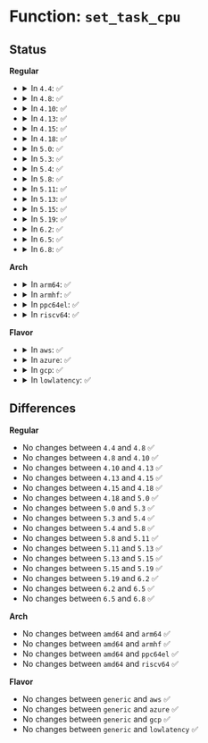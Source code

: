 # Function: <code>set_task_cpu</code>

## Status
<b>Regular</b>
<ul>
<li>
<details>
<summary>In <code>4.4</code>: ✅</summary>

```c
void set_task_cpu(struct task_struct *p, unsigned int new_cpu);
```

**Collision:** Unique Global

**Inline:** No

**Transformation:** False

**Instances:**

```
In kernel/sched/core.c (ffffffff810ab2b0)
Location: kernel/sched/core.c:1267
Inline: False
Direct callers:
  - kernel/sched/core.c:move_queued_task
  - kernel/sched/core.c:try_to_wake_up
  - kernel/sched/core.c:sched_fork
  - kernel/sched/core.c:wake_up_new_task
  - kernel/sched/fair.c:active_load_balance_cpu_stop
  - kernel/sched/fair.c:load_balance
  - kernel/sched/rt.c:pull_rt_task
  - kernel/sched/deadline.c:dl_task_timer
  - kernel/sched/deadline.c:dl_task_timer
  - kernel/sched/deadline.c:pull_dl_task
```
**Symbols:**

```
ffffffff810ab2b0-ffffffff810ab3d4: set_task_cpu (STB_GLOBAL)
```
</details>
</li>
<li>
<details>
<summary>In <code>4.8</code>: ✅</summary>

```c
void set_task_cpu(struct task_struct *p, unsigned int new_cpu);
```

**Collision:** Unique Global

**Inline:** No

**Transformation:** False

**Instances:**

```
In kernel/sched/core.c (ffffffff810adef0)
Location: kernel/sched/core.c:1203
Inline: False
Direct callers:
  - kernel/sched/core.c:try_to_wake_up
  - kernel/sched/core.c:move_queued_task
  - kernel/sched/fair.c:active_load_balance_cpu_stop
  - kernel/sched/fair.c:load_balance
  - kernel/sched/rt.c:pull_rt_task
  - kernel/sched/deadline.c:pull_dl_task
  - kernel/sched/deadline.c:dl_task_timer
  - kernel/sched/deadline.c:dl_task_timer
```
**Symbols:**

```
ffffffff810adef0-ffffffff810ae07c: set_task_cpu (STB_GLOBAL)
```
</details>
</li>
<li>
<details>
<summary>In <code>4.10</code>: ✅</summary>

```c
void set_task_cpu(struct task_struct *p, unsigned int new_cpu);
```

**Collision:** Unique Global

**Inline:** No

**Transformation:** False

**Instances:**

```
In kernel/sched/core.c (ffffffff810b4060)
Location: kernel/sched/core.c:1214
Inline: False
Direct callers:
  - kernel/sched/core.c:try_to_wake_up
  - kernel/sched/core.c:move_queued_task
  - kernel/sched/fair.c:active_load_balance_cpu_stop
  - kernel/sched/fair.c:load_balance
  - kernel/sched/rt.c:pull_rt_task
  - kernel/sched/deadline.c:pull_dl_task
  - kernel/sched/deadline.c:dl_task_timer
```
**Symbols:**

```
ffffffff810b4060-ffffffff810b41e7: set_task_cpu (STB_GLOBAL)
```
</details>
</li>
<li>
<details>
<summary>In <code>4.13</code>: ✅</summary>

```c
void set_task_cpu(struct task_struct *p, unsigned int new_cpu);
```

**Collision:** Unique Global

**Inline:** No

**Transformation:** False

**Instances:**

```
In kernel/sched/core.c (ffffffff810afff0)
Location: kernel/sched/core.c:1138
Inline: False
Direct callers:
  - kernel/sched/core.c:try_to_wake_up
  - kernel/sched/core.c:move_queued_task
  - kernel/sched/fair.c:active_load_balance_cpu_stop
  - kernel/sched/fair.c:load_balance
  - kernel/sched/rt.c:pull_rt_task
  - kernel/sched/deadline.c:pull_dl_task
  - kernel/sched/deadline.c:dl_task_timer
```
**Symbols:**

```
ffffffff810afff0-ffffffff810b0140: set_task_cpu (STB_GLOBAL)
```
</details>
</li>
<li>
<details>
<summary>In <code>4.15</code>: ✅</summary>

```c
void set_task_cpu(struct task_struct *p, unsigned int new_cpu);
```

**Collision:** Unique Global

**Inline:** No

**Transformation:** False

**Instances:**

```
In kernel/sched/core.c (ffffffff810b73f0)
Location: kernel/sched/core.c:1153
Inline: False
Direct callers:
  - kernel/sched/core.c:try_to_wake_up
  - kernel/sched/fair.c:active_load_balance_cpu_stop
  - kernel/sched/fair.c:load_balance
  - kernel/sched/rt.c:pull_rt_task
  - kernel/sched/rt.c:push_rt_task
  - kernel/sched/deadline.c:pull_dl_task
  - kernel/sched/deadline.c:dl_task_timer
```
**Symbols:**

```
ffffffff810b73f0-ffffffff810b755e: set_task_cpu (STB_GLOBAL)
```
</details>
</li>
<li>
<details>
<summary>In <code>4.18</code>: ✅</summary>

```c
void set_task_cpu(struct task_struct *p, unsigned int new_cpu);
```

**Collision:** Unique Global

**Inline:** No

**Transformation:** False

**Instances:**

```
In kernel/sched/core.c (ffffffff810bef90)
Location: kernel/sched/core.c:1150
Inline: False
Direct callers:
  - kernel/sched/core.c:try_to_wake_up
  - kernel/sched/fair.c:active_load_balance_cpu_stop
  - kernel/sched/fair.c:load_balance
  - kernel/sched/rt.c:pull_rt_task
  - kernel/sched/rt.c:push_rt_task
  - kernel/sched/deadline.c:pull_dl_task
  - kernel/sched/deadline.c:dl_task_timer
```
**Symbols:**

```
ffffffff810bef90-ffffffff810bf0fd: set_task_cpu (STB_GLOBAL)
```
</details>
</li>
<li>
<details>
<summary>In <code>5.0</code>: ✅</summary>

```c
void set_task_cpu(struct task_struct *p, unsigned int new_cpu);
```

**Collision:** Unique Global

**Inline:** No

**Transformation:** False

**Instances:**

```
In kernel/sched/core.c (ffffffff810c8220)
Location: kernel/sched/core.c:1145
Inline: False
Direct callers:
  - kernel/sched/core.c:try_to_wake_up
  - kernel/sched/fair.c:active_load_balance_cpu_stop
  - kernel/sched/fair.c:load_balance
  - kernel/sched/rt.c:pull_rt_task
  - kernel/sched/rt.c:push_rt_task
  - kernel/sched/deadline.c:pull_dl_task
  - kernel/sched/deadline.c:dl_task_timer
```
**Symbols:**

```
ffffffff810c8220-ffffffff810c8390: set_task_cpu (STB_GLOBAL)
```
</details>
</li>
<li>
<details>
<summary>In <code>5.3</code>: ✅</summary>

```c
void set_task_cpu(struct task_struct *p, unsigned int new_cpu);
```

**Collision:** Unique Global

**Inline:** No

**Transformation:** False

**Instances:**

```
In kernel/sched/core.c (ffffffff810cf880)
Location: kernel/sched/core.c:1587
Inline: False
Direct callers:
  - kernel/sched/core.c:try_to_wake_up
  - kernel/sched/fair.c:active_load_balance_cpu_stop
  - kernel/sched/fair.c:load_balance
  - kernel/sched/rt.c:pull_rt_task
  - kernel/sched/rt.c:push_rt_task
  - kernel/sched/deadline.c:pull_dl_task
  - kernel/sched/deadline.c:dl_task_timer
```
**Symbols:**

```
ffffffff810cf880-ffffffff810cfa01: set_task_cpu (STB_GLOBAL)
```
</details>
</li>
<li>
<details>
<summary>In <code>5.4</code>: ✅</summary>

```c
void set_task_cpu(struct task_struct *p, unsigned int new_cpu);
```

**Collision:** Unique Global

**Inline:** No

**Transformation:** False

**Instances:**

```
In kernel/sched/core.c (ffffffff810d9720)
Location: kernel/sched/core.c:1707
Inline: False
Direct callers:
  - kernel/sched/core.c:try_to_wake_up
  - kernel/sched/fair.c:active_load_balance_cpu_stop
  - kernel/sched/fair.c:load_balance
  - kernel/sched/rt.c:pull_rt_task
  - kernel/sched/rt.c:push_rt_task
  - kernel/sched/deadline.c:pull_dl_task
  - kernel/sched/deadline.c:dl_task_offline_migration
```
**Symbols:**

```
ffffffff810d9720-ffffffff810d98c3: set_task_cpu (STB_GLOBAL)
```
</details>
</li>
<li>
<details>
<summary>In <code>5.8</code>: ✅</summary>

```c
void set_task_cpu(struct task_struct *p, unsigned int new_cpu);
```

**Collision:** Unique Global

**Inline:** No

**Transformation:** False

**Instances:**

```
In kernel/sched/core.c (ffffffff810e2980)
Location: kernel/sched/core.c:1777
Inline: False
Direct callers:
  - kernel/sched/core.c:try_to_wake_up
  - kernel/sched/core.c:sched_ttwu_pending
  - kernel/sched/core.c:move_queued_task
  - kernel/sched/fair.c:detach_tasks
  - kernel/sched/fair.c:detach_one_task
  - kernel/sched/rt.c:pull_rt_task
  - kernel/sched/rt.c:push_rt_task
  - kernel/sched/deadline.c:pull_dl_task
  - kernel/sched/deadline.c:dl_task_offline_migration
```
**Symbols:**

```
ffffffff810e2980-ffffffff810e2b01: set_task_cpu (STB_GLOBAL)
```
</details>
</li>
<li>
<details>
<summary>In <code>5.11</code>: ✅</summary>

```c
void set_task_cpu(struct task_struct *p, unsigned int new_cpu);
```

**Collision:** Unique Global

**Inline:** No

**Transformation:** False

**Instances:**

```
In kernel/sched/core.c (ffffffff810dfb20)
Location: kernel/sched/core.c:2401
Inline: False
Direct callers:
  - kernel/sched/core.c:try_to_wake_up
  - kernel/sched/core.c:sched_ttwu_pending
  - kernel/sched/core.c:push_cpu_stop
  - kernel/sched/core.c:move_queued_task
  - kernel/sched/fair.c:detach_tasks
  - kernel/sched/fair.c:detach_one_task
  - kernel/sched/rt.c:pull_rt_task
  - kernel/sched/deadline.c:pull_dl_task
  - kernel/sched/deadline.c:dl_task_offline_migration
```
**Symbols:**

```
ffffffff810dfb20-ffffffff810dfcb4: set_task_cpu (STB_GLOBAL)
```
</details>
</li>
<li>
<details>
<summary>In <code>5.13</code>: ✅</summary>

```c
void set_task_cpu(struct task_struct *p, unsigned int new_cpu);
```

**Collision:** Unique Global

**Inline:** No

**Transformation:** False

**Instances:**

```
In kernel/sched/core.c (ffffffff810e1900)
Location: kernel/sched/core.c:2422
Inline: False
Direct callers:
  - kernel/sched/core.c:try_to_wake_up
  - kernel/sched/core.c:sched_ttwu_pending
  - kernel/sched/core.c:push_cpu_stop
  - kernel/sched/core.c:move_queued_task
  - kernel/sched/fair.c:active_load_balance_cpu_stop
  - kernel/sched/fair.c:detach_tasks
  - kernel/sched/rt.c:pull_rt_task
  - kernel/sched/deadline.c:pull_dl_task
  - kernel/sched/deadline.c:dl_task_offline_migration
```
**Symbols:**

```
ffffffff810e1900-ffffffff810e1a94: set_task_cpu (STB_GLOBAL)
```
</details>
</li>
<li>
<details>
<summary>In <code>5.15</code>: ✅</summary>

```c
void set_task_cpu(struct task_struct *p, unsigned int new_cpu);
```

**Collision:** Unique Global

**Inline:** No

**Transformation:** False

**Instances:**

```
In kernel/sched/core.c (ffffffff810f7b30)
Location: kernel/sched/core.c:2989
Inline: False
Direct callers:
  - kernel/sched/core.c:try_steal_cookie
  - kernel/sched/core.c:try_to_wake_up
  - kernel/sched/core.c:sched_ttwu_pending
  - kernel/sched/core.c:push_cpu_stop
  - kernel/sched/core.c:move_queued_task
  - kernel/sched/fair.c:active_load_balance_cpu_stop
  - kernel/sched/fair.c:detach_tasks
  - kernel/sched/rt.c:pull_rt_task
  - kernel/sched/deadline.c:pull_dl_task
  - kernel/sched/deadline.c:dl_task_offline_migration
```
**Symbols:**

```
ffffffff810f7b30-ffffffff810f7cbf: set_task_cpu (STB_GLOBAL)
```
</details>
</li>
<li>
<details>
<summary>In <code>5.19</code>: ✅</summary>

```c
void set_task_cpu(struct task_struct *p, unsigned int new_cpu);
```

**Collision:** Unique Global

**Inline:** No

**Transformation:** False

**Instances:**

```
In kernel/sched/core.c (ffffffff81113dc0)
Location: kernel/sched/core.c:3088
Inline: False
Direct callers:
  - kernel/sched/core.c:try_steal_cookie
  - kernel/sched/core.c:try_to_wake_up
  - kernel/sched/core.c:sched_ttwu_pending
  - kernel/sched/core.c:push_cpu_stop
  - kernel/sched/core.c:move_queued_task
  - kernel/sched/fair.c:active_load_balance_cpu_stop
  - kernel/sched/fair.c:detach_tasks
  - kernel/sched/build_policy.c:pull_dl_task
  - kernel/sched/build_policy.c:push_dl_task
  - kernel/sched/build_policy.c:dl_task_offline_migration
  - kernel/sched/build_policy.c:pull_rt_task
  - kernel/sched/build_policy.c:push_rt_task
```
**Symbols:**

```
ffffffff81113dc0-ffffffff81113f74: set_task_cpu (STB_GLOBAL)
```
</details>
</li>
<li>
<details>
<summary>In <code>6.2</code>: ✅</summary>

```c
void set_task_cpu(struct task_struct *p, unsigned int new_cpu);
```

**Collision:** Unique Global

**Inline:** No

**Transformation:** False

**Instances:**

```
In kernel/sched/core.c (ffffffff8113b0c0)
Location: kernel/sched/core.c:3144
Inline: False
Direct callers:
  - kernel/sched/core.c:try_steal_cookie
  - kernel/sched/core.c:try_to_wake_up
  - kernel/sched/core.c:sched_ttwu_pending
  - kernel/sched/core.c:push_cpu_stop
  - kernel/sched/core.c:move_queued_task
  - kernel/sched/fair.c:active_load_balance_cpu_stop
  - kernel/sched/fair.c:detach_tasks
  - kernel/sched/build_policy.c:pull_dl_task
  - kernel/sched/build_policy.c:push_dl_task
  - kernel/sched/build_policy.c:dl_task_offline_migration
  - kernel/sched/build_policy.c:pull_rt_task
  - kernel/sched/build_policy.c:push_rt_task
```
**Symbols:**

```
ffffffff8113b0c0-ffffffff8113b292: set_task_cpu (STB_GLOBAL)
```
</details>
</li>
<li>
<details>
<summary>In <code>6.5</code>: ✅</summary>

```c
void set_task_cpu(struct task_struct *p, unsigned int new_cpu);
```

**Collision:** Unique Global

**Inline:** No

**Transformation:** False

**Instances:**

```
In kernel/sched/core.c (ffffffff8114a410)
Location: kernel/sched/core.c:3320
Inline: False
Direct callers:
  - kernel/sched/core.c:try_steal_cookie
  - kernel/sched/core.c:try_to_wake_up
  - kernel/sched/core.c:sched_ttwu_pending
  - kernel/sched/core.c:push_cpu_stop
  - kernel/sched/core.c:move_queued_task
  - kernel/sched/fair.c:active_load_balance_cpu_stop
  - kernel/sched/fair.c:detach_tasks
  - kernel/sched/build_policy.c:pull_dl_task
  - kernel/sched/build_policy.c:push_dl_task
  - kernel/sched/build_policy.c:dl_task_offline_migration
  - kernel/sched/build_policy.c:pull_rt_task
  - kernel/sched/build_policy.c:push_rt_task
```
**Symbols:**

```
ffffffff8114a410-ffffffff8114a5e8: set_task_cpu (STB_GLOBAL)
```
</details>
</li>
<li>
<details>
<summary>In <code>6.8</code>: ✅</summary>

```c
void set_task_cpu(struct task_struct *p, unsigned int new_cpu);
```

**Collision:** Unique Global

**Inline:** No

**Transformation:** False

**Instances:**

```
In kernel/sched/core.c (ffffffff81155f80)
Location: kernel/sched/core.c:3350
Inline: False
Direct callers:
  - kernel/sched/core.c:try_steal_cookie
  - kernel/sched/core.c:try_to_wake_up
  - kernel/sched/core.c:sched_ttwu_pending
  - kernel/sched/core.c:push_cpu_stop
  - kernel/sched/core.c:move_queued_task
  - kernel/sched/fair.c:active_load_balance_cpu_stop
  - kernel/sched/fair.c:detach_tasks
  - kernel/sched/build_policy.c:pull_dl_task
  - kernel/sched/build_policy.c:push_dl_task
  - kernel/sched/build_policy.c:dl_task_offline_migration
  - kernel/sched/build_policy.c:pull_rt_task
  - kernel/sched/build_policy.c:push_rt_task
```
**Symbols:**

```
ffffffff81155f80-ffffffff8115615b: set_task_cpu (STB_GLOBAL)
```
</details>
</li>
</ul>
<b>Arch</b>
<ul>
<li>
<details>
<summary>In <code>arm64</code>: ✅</summary>

```c
void set_task_cpu(struct task_struct *p, unsigned int new_cpu);
```

**Collision:** Unique Global

**Inline:** No

**Transformation:** False

**Instances:**

```
In kernel/sched/core.c (ffff800010139618)
Location: kernel/sched/core.c:1707
Inline: False
Direct callers:
  - kernel/sched/core.c:try_to_wake_up
  - kernel/sched/core.c:move_queued_task
  - kernel/sched/fair.c:active_load_balance_cpu_stop
  - kernel/sched/fair.c:load_balance
  - kernel/sched/rt.c:pull_rt_task
  - kernel/sched/rt.c:push_rt_task
  - kernel/sched/deadline.c:pull_dl_task
  - kernel/sched/deadline.c:dl_task_offline_migration
```
**Symbols:**

```
ffff800010139618-ffff8000101397fc: set_task_cpu (STB_GLOBAL)
```
</details>
</li>
<li>
<details>
<summary>In <code>armhf</code>: ✅</summary>

```c
void set_task_cpu(struct task_struct *p, unsigned int new_cpu);
```

**Collision:** Unique Global

**Inline:** No

**Transformation:** False

**Instances:**

```
In kernel/sched/core.c (c0388dd4)
Location: kernel/sched/core.c:1707
Inline: False
Direct callers:
  - kernel/sched/core.c:try_to_wake_up
  - kernel/sched/core.c:move_queued_task
  - kernel/sched/fair.c:active_load_balance_cpu_stop
  - kernel/sched/fair.c:load_balance
  - kernel/sched/rt.c:pull_rt_task
  - kernel/sched/rt.c:push_rt_task
  - kernel/sched/deadline.c:pull_dl_task
  - kernel/sched/deadline.c:dl_task_offline_migration
```
**Symbols:**

```
c0388dd4-c038906c: set_task_cpu (STB_GLOBAL)
```
</details>
</li>
<li>
<details>
<summary>In <code>ppc64el</code>: ✅</summary>

```c
void set_task_cpu(struct task_struct *p, unsigned int new_cpu);
```

**Collision:** Unique Global

**Inline:** No

**Transformation:** False

**Instances:**

```
In kernel/sched/core.c (c000000000186340)
Location: kernel/sched/core.c:1707
Inline: False
Direct callers:
  - kernel/sched/core.c:try_to_wake_up
  - kernel/sched/core.c:move_queued_task
  - kernel/sched/fair.c:active_load_balance_cpu_stop
  - kernel/sched/fair.c:load_balance
  - kernel/sched/rt.c:pull_rt_task
  - kernel/sched/rt.c:push_rt_task
  - kernel/sched/deadline.c:pull_dl_task
  - kernel/sched/deadline.c:dl_task_offline_migration
```
**Symbols:**

```
c000000000186340-c0000000001865cc: set_task_cpu (STB_GLOBAL)
```
</details>
</li>
<li>
<details>
<summary>In <code>riscv64</code>: ✅</summary>

```c
void set_task_cpu(struct task_struct *p, unsigned int new_cpu);
```

**Collision:** Unique Global

**Inline:** No

**Transformation:** False

**Instances:**

```
In kernel/sched/core.c (ffffffe0000e912a)
Location: kernel/sched/core.c:1707
Inline: False
Direct callers:
  - kernel/sched/core.c:try_to_wake_up
  - kernel/sched/core.c:move_queued_task
  - kernel/sched/fair.c:active_load_balance_cpu_stop
  - kernel/sched/fair.c:load_balance
  - kernel/sched/rt.c:push_rt_task
  - kernel/sched/deadline.c:pull_dl_task
  - kernel/sched/deadline.c:dl_task_offline_migration
```
**Symbols:**

```
ffffffe0000e912a-ffffffe0000e92be: set_task_cpu (STB_GLOBAL)
```
</details>
</li>
</ul>
<b>Flavor</b>
<ul>
<li>
<details>
<summary>In <code>aws</code>: ✅</summary>

```c
void set_task_cpu(struct task_struct *p, unsigned int new_cpu);
```

**Collision:** Unique Global

**Inline:** No

**Transformation:** False

**Instances:**

```
In kernel/sched/core.c (ffffffff810d3bf0)
Location: kernel/sched/core.c:1707
Inline: False
Direct callers:
  - kernel/sched/core.c:try_to_wake_up
  - kernel/sched/fair.c:active_load_balance_cpu_stop
  - kernel/sched/fair.c:load_balance
  - kernel/sched/rt.c:pull_rt_task
  - kernel/sched/rt.c:push_rt_task
  - kernel/sched/deadline.c:pull_dl_task
  - kernel/sched/deadline.c:dl_task_offline_migration
```
**Symbols:**

```
ffffffff810d3bf0-ffffffff810d3d71: set_task_cpu (STB_GLOBAL)
```
</details>
</li>
<li>
<details>
<summary>In <code>azure</code>: ✅</summary>

```c
void set_task_cpu(struct task_struct *p, unsigned int new_cpu);
```

**Collision:** Unique Global

**Inline:** No

**Transformation:** False

**Instances:**

```
In kernel/sched/core.c (ffffffff810c2220)
Location: kernel/sched/core.c:1707
Inline: False
Direct callers:
  - kernel/sched/core.c:try_to_wake_up
  - kernel/sched/fair.c:active_load_balance_cpu_stop
  - kernel/sched/fair.c:load_balance
  - kernel/sched/rt.c:pull_rt_task
  - kernel/sched/rt.c:push_rt_task
  - kernel/sched/deadline.c:pull_dl_task
  - kernel/sched/deadline.c:dl_task_offline_migration
```
**Symbols:**

```
ffffffff810c2220-ffffffff810c23c3: set_task_cpu (STB_GLOBAL)
```
</details>
</li>
<li>
<details>
<summary>In <code>gcp</code>: ✅</summary>

```c
void set_task_cpu(struct task_struct *p, unsigned int new_cpu);
```

**Collision:** Unique Global

**Inline:** No

**Transformation:** False

**Instances:**

```
In kernel/sched/core.c (ffffffff810d0e50)
Location: kernel/sched/core.c:1707
Inline: False
Direct callers:
  - kernel/sched/core.c:try_to_wake_up
  - kernel/sched/fair.c:active_load_balance_cpu_stop
  - kernel/sched/fair.c:load_balance
  - kernel/sched/rt.c:pull_rt_task
  - kernel/sched/rt.c:push_rt_task
  - kernel/sched/deadline.c:pull_dl_task
  - kernel/sched/deadline.c:dl_task_offline_migration
```
**Symbols:**

```
ffffffff810d0e50-ffffffff810d0ff3: set_task_cpu (STB_GLOBAL)
```
</details>
</li>
<li>
<details>
<summary>In <code>lowlatency</code>: ✅</summary>

```c
void set_task_cpu(struct task_struct *p, unsigned int new_cpu);
```

**Collision:** Unique Global

**Inline:** No

**Transformation:** False

**Instances:**

```
In kernel/sched/core.c (ffffffff810db390)
Location: kernel/sched/core.c:1707
Inline: False
Direct callers:
  - kernel/sched/core.c:try_to_wake_up
  - kernel/sched/fair.c:active_load_balance_cpu_stop
  - kernel/sched/fair.c:load_balance
  - kernel/sched/rt.c:pull_rt_task
  - kernel/sched/rt.c:push_rt_task
  - kernel/sched/deadline.c:pull_dl_task
  - kernel/sched/deadline.c:dl_task_offline_migration
```
**Symbols:**

```
ffffffff810db390-ffffffff810db52a: set_task_cpu (STB_GLOBAL)
```
</details>
</li>
</ul>

## Differences
<b>Regular</b>
<ul>
<li>
No changes between <code>4.4</code> and <code>4.8</code> ✅
</li>
<li>
No changes between <code>4.8</code> and <code>4.10</code> ✅
</li>
<li>
No changes between <code>4.10</code> and <code>4.13</code> ✅
</li>
<li>
No changes between <code>4.13</code> and <code>4.15</code> ✅
</li>
<li>
No changes between <code>4.15</code> and <code>4.18</code> ✅
</li>
<li>
No changes between <code>4.18</code> and <code>5.0</code> ✅
</li>
<li>
No changes between <code>5.0</code> and <code>5.3</code> ✅
</li>
<li>
No changes between <code>5.3</code> and <code>5.4</code> ✅
</li>
<li>
No changes between <code>5.4</code> and <code>5.8</code> ✅
</li>
<li>
No changes between <code>5.8</code> and <code>5.11</code> ✅
</li>
<li>
No changes between <code>5.11</code> and <code>5.13</code> ✅
</li>
<li>
No changes between <code>5.13</code> and <code>5.15</code> ✅
</li>
<li>
No changes between <code>5.15</code> and <code>5.19</code> ✅
</li>
<li>
No changes between <code>5.19</code> and <code>6.2</code> ✅
</li>
<li>
No changes between <code>6.2</code> and <code>6.5</code> ✅
</li>
<li>
No changes between <code>6.5</code> and <code>6.8</code> ✅
</li>
</ul>
<b>Arch</b>
<ul>
<li>
No changes between <code>amd64</code> and <code>arm64</code> ✅
</li>
<li>
No changes between <code>amd64</code> and <code>armhf</code> ✅
</li>
<li>
No changes between <code>amd64</code> and <code>ppc64el</code> ✅
</li>
<li>
No changes between <code>amd64</code> and <code>riscv64</code> ✅
</li>
</ul>
<b>Flavor</b>
<ul>
<li>
No changes between <code>generic</code> and <code>aws</code> ✅
</li>
<li>
No changes between <code>generic</code> and <code>azure</code> ✅
</li>
<li>
No changes between <code>generic</code> and <code>gcp</code> ✅
</li>
<li>
No changes between <code>generic</code> and <code>lowlatency</code> ✅
</li>
</ul>
